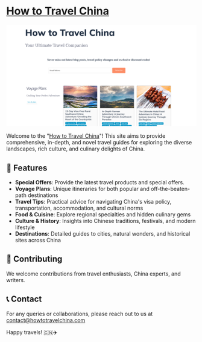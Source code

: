 # [How to Travel China](https://howtotravelchina.com)

![China Travel Banner](./images/china-travel.png)

Welcome to the "[How to Travel China](https://howtotravelchina.com)"! This site aims to provide comprehensive, in-depth, and novel travel guides for exploring the diverse landscapes, rich culture, and culinary delights of China.

## 🌟 Features

- **Special Offers**: Provide the latest travel products and special offers.
- **Voyage Plans**: Unique itineraries for both popular and off-the-beaten-path destinations
- **Travel Tips**: Practical advice for navigating China's visa policy, transportation, accommodation, and cultural norms
- **Food & Cuisine**: Explore regional specialties and hidden culinary gems
- **Culture & History**: Insights into Chinese traditions, festivals, and modern lifestyle
- **Destinations**: Detailed guides to cities, natural wonders, and historical sites across China

## 🤝 Contributing

We welcome contributions from travel enthusiasts, China experts, and writers.


## 📞 Contact

For any queries or collaborations, please reach out to us at contact@howtotravelchina.com

Happy travels! 🇨🇳✈️
